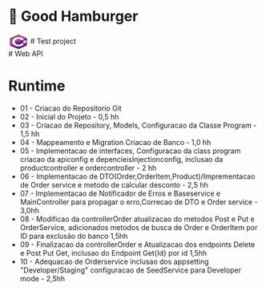 <!---<img align="center" alt="Hamburger" height="30" width="40" src="https://img.icons8.com/ios/50/hamburger.png">-->
<!-- <img width="50" height="50" src="https://img.icons8.com/ios/50/hamburger.png" alt="hamburger"/> # GoodHamburger-->
# 🍔  Good Hamburger 


  <img align="center" alt="Csharp" height="30" width="40" src="https://raw.githubusercontent.com/devicons/devicon/master/icons/csharp/csharp-original.svg">
# Test project <br>
# Web API<br>

# Runtime
- 01 - Criacao do Repositorio Git
- 02 - Inicial do Projeto - 0,5 hh
- 03 - Criacao de Repository, Models, Configuracao da Classe Program - 1,5 hh
- 04 - Mappeamento e Migration Criacao de Banco  - 1,0 hh
- 05 - Implementacao de interfaces, Configuracao  da class program criacao da apiconfig e depencieisInjectionconfig, inclusao da productcontroller e ordercontroller - 2 hh
- 06 - Implementacao de DTO(Order,OrderItem,Product)/Imprementacao de Order service e metodo de calcular desconto  - 2,5 hh
- 07 - Implementacao de Notificador de Erros e Baseservice e MainController para propagar o erro,Correcao de DTO e Order service - 3,0hh
- 08 - Modificao da controllerOrder atualizacao do metodos Post e Put e OrderService, adicionados metodos de busca de Order e OrderItem por ID  para exclusão do banco 1,5hh
- 09 - Finalizacao da controllerOrder e Atualizacao dos endpoints Delete e Post Put Get, inclusao do Endpoint  Get{Id} por id 1,5hh
- 10 - Adequacao de Orderservice inclusao dos appsetting "Developer/Staging" configuracao de SeedService para Developer mode  - 2,5hh
